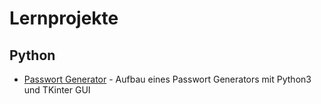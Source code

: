 # Lernprojekte 


## Python 

* [Passwort Generator](./password_generator/) - Aufbau eines Passwort Generators mit Python3 und TKinter GUI 
